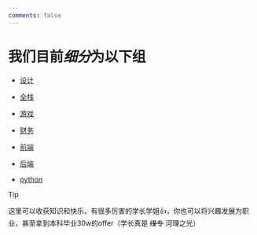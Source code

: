 ```yaml
---
comments: false
---
```


# 我们目前*细分*为以下组

- [设计](../c-xingsi/design/design.md)

- [全栈](../c-xingsi/fullstack/fullstack.md)

- [游戏](../c-xingsi/game/game_total.md)

- [财务](../c-xingsi/finance/finance.md)

- [前端](../c-xingsi/frontend/frontend.md)

- [后端](../c-xingsi/backend/backend.md)

- [python](../c-xingsi/python/python.md)

> [!tip]
>  这里可以收获知识和快乐，有很多厉害的学长学姐👍，你也可以将兴趣发展为职业，甚至拿到本科毕业30w的offer（学长真是 ~~煤专~~ 河理之光）